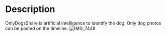 # Description
OnlyDogsShare is artificial intelligence to identify the dog. Only dog photos can be posted on the timeline.
![IMG_7448](https://user-images.githubusercontent.com/51312616/62037153-34778a80-b22e-11e9-8414-d5e865a6c4a6.PNG)
